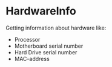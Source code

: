 HardwareInfo
============
Getting information about hardware like:
  - Processor
  - Motherboard serial number
  - Hard Drive serial number 
  - MAC-address
  
